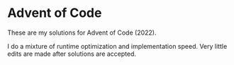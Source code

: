 # Advent of Code
These are my solutions for Advent of Code (2022). 

I do a mixture of runtime optimization and implementation speed. Very little edits are made after solutions are accepted.
